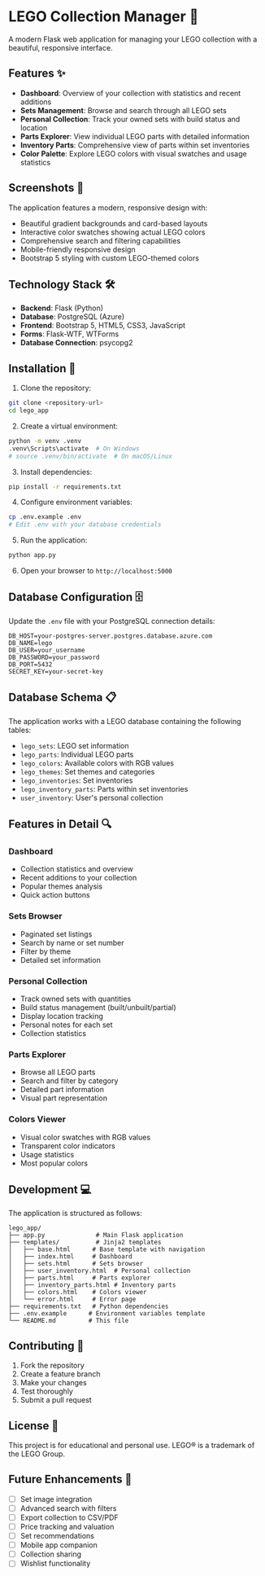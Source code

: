 # LEGO Collection Manager 🧱

A modern Flask web application for managing your LEGO collection with a beautiful, responsive interface.

## Features ✨

- **Dashboard**: Overview of your collection with statistics and recent additions
- **Sets Management**: Browse and search through all LEGO sets
- **Personal Collection**: Track your owned sets with build status and location
- **Parts Explorer**: View individual LEGO parts with detailed information
- **Inventory Parts**: Comprehensive view of parts within set inventories
- **Color Palette**: Explore LEGO colors with visual swatches and usage statistics

## Screenshots 📸

The application features a modern, responsive design with:
- Beautiful gradient backgrounds and card-based layouts
- Interactive color swatches showing actual LEGO colors
- Comprehensive search and filtering capabilities
- Mobile-friendly responsive design
- Bootstrap 5 styling with custom LEGO-themed colors

## Technology Stack 🛠️

- **Backend**: Flask (Python)
- **Database**: PostgreSQL (Azure)
- **Frontend**: Bootstrap 5, HTML5, CSS3, JavaScript
- **Forms**: Flask-WTF, WTForms
- **Database Connection**: psycopg2

## Installation 🚀

1. Clone the repository:
```bash
git clone <repository-url>
cd lego_app
```

2. Create a virtual environment:
```bash
python -m venv .venv
.venv\Scripts\activate  # On Windows
# source .venv/bin/activate  # On macOS/Linux
```

3. Install dependencies:
```bash
pip install -r requirements.txt
```

4. Configure environment variables:
```bash
cp .env.example .env
# Edit .env with your database credentials
```

5. Run the application:
```bash
python app.py
```

6. Open your browser to `http://localhost:5000`

## Database Configuration 🗄️

Update the `.env` file with your PostgreSQL connection details:

```env
DB_HOST=your-postgres-server.postgres.database.azure.com
DB_NAME=lego
DB_USER=your_username
DB_PASSWORD=your_password
DB_PORT=5432
SECRET_KEY=your-secret-key
```

## Database Schema 📋

The application works with a LEGO database containing the following tables:
- `lego_sets`: LEGO set information
- `lego_parts`: Individual LEGO parts
- `lego_colors`: Available colors with RGB values
- `lego_themes`: Set themes and categories
- `lego_inventories`: Set inventories
- `lego_inventory_parts`: Parts within set inventories
- `user_inventory`: User's personal collection

## Features in Detail 🔍

### Dashboard
- Collection statistics and overview
- Recent additions to your collection
- Popular themes analysis
- Quick action buttons

### Sets Browser
- Paginated set listings
- Search by name or set number
- Filter by theme
- Detailed set information

### Personal Collection
- Track owned sets with quantities
- Build status management (built/unbuilt/partial)
- Display location tracking
- Personal notes for each set
- Collection statistics

### Parts Explorer
- Browse all LEGO parts
- Search and filter by category
- Detailed part information
- Visual part representation

### Colors Viewer
- Visual color swatches with RGB values
- Transparent color indicators
- Usage statistics
- Most popular colors

## Development 💻

The application is structured as follows:
```
lego_app/
├── app.py              # Main Flask application
├── templates/          # Jinja2 templates
│   ├── base.html      # Base template with navigation
│   ├── index.html     # Dashboard
│   ├── sets.html      # Sets browser
│   ├── user_inventory.html  # Personal collection
│   ├── parts.html     # Parts explorer
│   ├── inventory_parts.html # Inventory parts
│   ├── colors.html    # Colors viewer
│   └── error.html     # Error page
├── requirements.txt   # Python dependencies
├── .env.example      # Environment variables template
└── README.md         # This file
```

## Contributing 🤝

1. Fork the repository
2. Create a feature branch
3. Make your changes
4. Test thoroughly
5. Submit a pull request

## License 📄

This project is for educational and personal use. LEGO® is a trademark of the LEGO Group.

## Future Enhancements 🔮

- [ ] Set image integration
- [ ] Advanced search with filters
- [ ] Export collection to CSV/PDF
- [ ] Price tracking and valuation
- [ ] Set recommendations
- [ ] Mobile app companion
- [ ] Collection sharing
- [ ] Wishlist functionality
